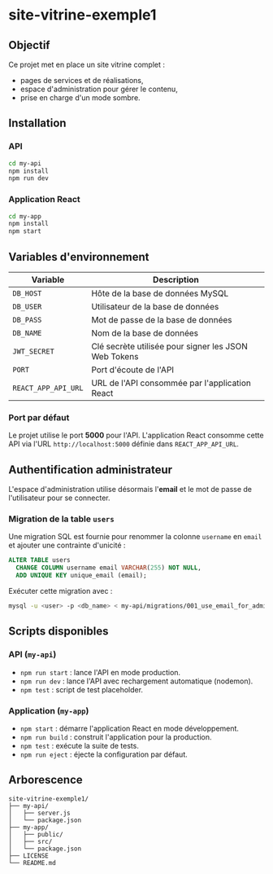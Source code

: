 # site-vitrine-exemple1

## Objectif

Ce projet met en place un site vitrine complet :
- pages de services et de réalisations,
- espace d'administration pour gérer le contenu,
- prise en charge d'un mode sombre.

## Installation

### API
```bash
cd my-api
npm install
npm run dev
```

### Application React
```bash
cd my-app
npm install
npm start
```

## Variables d'environnement

| Variable | Description |
|----------|-------------|
| `DB_HOST` | Hôte de la base de données MySQL |
| `DB_USER` | Utilisateur de la base de données |
| `DB_PASS` | Mot de passe de la base de données |
| `DB_NAME` | Nom de la base de données |
| `JWT_SECRET` | Clé secrète utilisée pour signer les JSON Web Tokens |
| `PORT` | Port d'écoute de l'API |
| `REACT_APP_API_URL` | URL de l'API consommée par l'application React |

### Port par défaut

Le projet utilise le port **5000** pour l'API. L'application React consomme cette API via l'URL `http://localhost:5000` définie dans `REACT_APP_API_URL`.

## Authentification administrateur

L'espace d'administration utilise désormais l'**email** et le mot de passe de l'utilisateur pour se connecter.

### Migration de la table `users`

Une migration SQL est fournie pour renommer la colonne `username` en `email` et ajouter une contrainte d'unicité :

```sql
ALTER TABLE users
  CHANGE COLUMN username email VARCHAR(255) NOT NULL,
  ADD UNIQUE KEY unique_email (email);
```

Exécuter cette migration avec :

```bash
mysql -u <user> -p <db_name> < my-api/migrations/001_use_email_for_admin.sql
```

## Scripts disponibles

### API (`my-api`)
- `npm run start` : lance l'API en mode production.
- `npm run dev` : lance l'API avec rechargement automatique (nodemon).
- `npm test` : script de test placeholder.

### Application (`my-app`)
- `npm start` : démarre l'application React en mode développement.
- `npm run build` : construit l'application pour la production.
- `npm test` : exécute la suite de tests.
- `npm run eject` : éjecte la configuration par défaut.

## Arborescence
```
site-vitrine-exemple1/
├── my-api/
│   ├── server.js
│   └── package.json
├── my-app/
│   ├── public/
│   ├── src/
│   └── package.json
├── LICENSE
└── README.md
```
